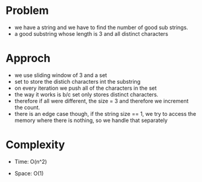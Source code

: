 # Problem
- we have a string and we have to find the number of good sub strings.
- a good substring whose length is 3 and all distinct characters

# Approch
- we use sliding window of 3 and a set
- set to store the distich characters int the substring
- on every iteration we push all of the characters in the set
- the way it works is b/c set only stores distinct characters. 
- therefore if all were different, the size = 3 and therefore we increment the count.
- there is an edge case though, if the string size == 1, we try to access the memory where there is nothing, so we handle that separately

# Complexity

- Time: O(n^2)

- Space: O(1)